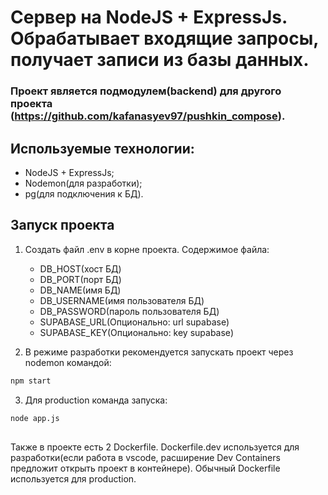# Сервер на NodeJS + ExpressJs. Обрабатывает входящие запросы, получает записи из базы данных.

### Проект является подмодулем(backend) для другого проекта (https://github.com/kafanasyev97/pushkin_compose).

## Используемые технологии:

- NodeJS + ExpressJs;
- Nodemon(для разработки);
- pg(для подключения к БД).

## Запуск проекта

1. Создать файл .env в корне проекта. Содержимое файла:

   - DB_HOST(хост БД)
   - DB_PORT(порт БД)
   - DB_NAME(имя БД)
   - DB_USERNAME(имя пользователя БД)
   - DB_PASSWORD(пароль пользователя БД)
   - SUPABASE_URL(Опционально: url supabase)
   - SUPABASE_KEY(Опционально: key supabase)

2. В режиме разработки рекомендуется запускать проект через nodemon командой:

```sh
npm start
```

3. Для production команда запуска:

```sh
node app.js
```

##

Также в проекте есть 2 Dockerfile. Dockerfile.dev используется для разработки(если работа в vscode, расширение Dev Containers предложит открыть проект в контейнере). Обычный Dockerfile используется для production.
